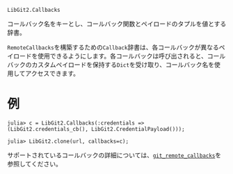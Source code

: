```
LibGit2.Callbacks
```

コールバック名をキーとし、コールバック関数とペイロードのタプルを値とする辞書。

`RemoteCallbacks`を構築するための`Callback`辞書は、各コールバックが異なるペイロードを使用できるようにします。各コールバックは呼び出されると、コールバックのカスタムペイロードを保持する`Dict`を受け取り、コールバック名を使用してアクセスできます。

# 例

```julia-repl
julia> c = LibGit2.Callbacks(:credentials => (LibGit2.credentials_cb(), LibGit2.CredentialPayload()));

julia> LibGit2.clone(url, callbacks=c);
```

サポートされているコールバックの詳細については、[`git_remote_callbacks`](https://libgit2.org/libgit2/#HEAD/type/git_remote_callbacks)を参照してください。
